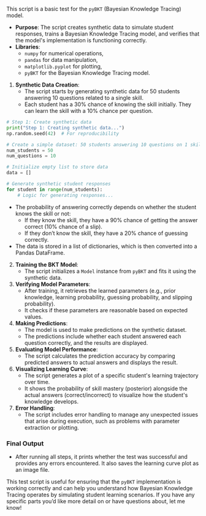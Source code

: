This script is a basic test for the `pyBKT` (Bayesian Knowledge Tracing) model. 

* **Purpose**: The script creates synthetic data to simulate student responses, trains a Bayesian Knowledge Tracing model, and verifies that the model's implementation is functioning correctly.  
* **Libraries**:  
  * `numpy` for numerical operations,  
  * `pandas` for data manipulation,  
  * `matplotlib.pyplot` for plotting,  
  * `pyBKT` for the Bayesian Knowledge Tracing model.  
      
1. **Synthetic Data Creation**:  
   * The script starts by generating synthetic data for 50 students answering 10 questions related to a single skill.  
   * Each student has a 30% chance of knowing the skill initially. They can learn the skill with a 10% chance per question.
```python
# Step 1: Create synthetic data
print("Step 1: Creating synthetic data...")
np.random.seed(42)  # For reproducibility

# Create a simple dataset: 50 students answering 10 questions on 1 skill
num_students = 50
num_questions = 10

# Initialize empty list to store data
data = []

# Generate synthetic student responses
for student in range(num_students):
    # Logic for generating responses...

```
   * The probability of answering correctly depends on whether the student knows the skill or not:  
     * If they know the skill, they have a 90% chance of getting the answer correct (10% chance of a slip).  
     * If they don’t know the skill, they have a 20% chance of guessing correctly.  
   * The data is stored in a list of dictionaries, which is then converted into a Pandas DataFrame.  
2. **Training the BKT Model**:  
   * The script initializes a `Model` instance from `pyBKT` and fits it using the synthetic data.  
3. **Verifying Model Parameters**:  
   * After training, it retrieves the learned parameters (e.g., prior knowledge, learning probability, guessing probability, and slipping probability).  
   * It checks if these parameters are reasonable based on expected values.  
4. **Making Predictions**:  
   * The model is used to make predictions on the synthetic dataset.  
   * The predictions include whether each student answered each question correctly, and the results are displayed.  
5. **Evaluating Model Performance**:  
   * The script calculates the prediction accuracy by comparing predicted answers to actual answers and displays the result.  
6. **Visualizing Learning Curve**:  
   * The script generates a plot of a specific student's learning trajectory over time.  
   * It shows the probability of skill mastery (posterior) alongside the actual answers (correct/incorrect) to visualize how the student's knowledge develops.  
7. **Error Handling**:  
   * The script includes error handling to manage any unexpected issues that arise during execution, such as problems with parameter extraction or plotting.

### **Final Output**

* After running all steps, it prints whether the test was successful and provides any errors encountered. It also saves the learning curve plot as an image file.

This test script is useful for ensuring that the `pyBKT` implementation is working correctly and can help you understand how Bayesian Knowledge Tracing operates by simulating student learning scenarios. If you have any specific parts you’d like more detail on or have questions about, let me know\!

